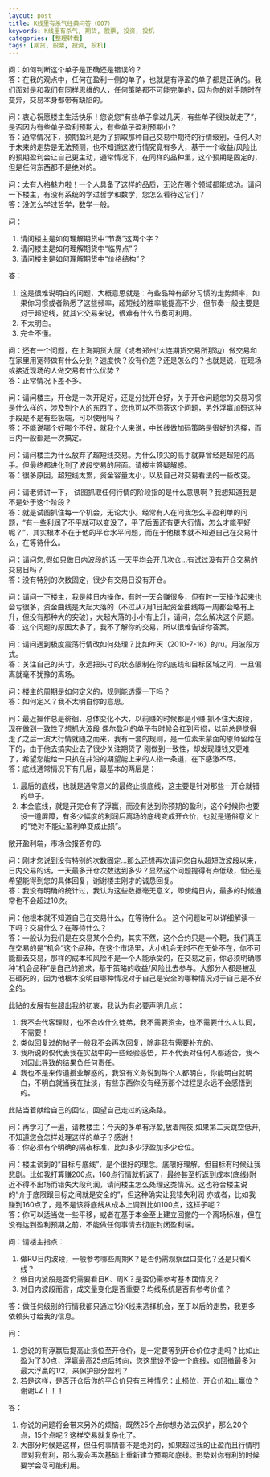 ```yaml
---
layout: post
title: K线里有杀气经典问答（007）
keywords: K线里有杀气, 期货, 股票, 投资, 投机
categories: [整理转载]
tags: [期货, 股票, 投资, 投机]
---
```

问：如何判断这个单子是正确还是错误的？  
答：在我的观点中，任何在盈利一侧的单子，也就是有浮盈的单子都是正确的。我们面对是和我们有同样思维的人，任何策略都不可能完美的，因为你的对手随时在变异，交易本身都带有缺陷的。

问：衷心祝愿楼主生活快乐！您说您“有些单子拿过几天，有些单子很快就走了”，是否因为有些单子盈利预期大，有些单子盈利预期小？  
答：通常情况下，预期盈利是为了抓取那种自己交易中期待的行情级别，任何人对于未来的走势是无法预测，也不知道这波行情究竟有多大，基于一个收益/风险比的预期盈利会让自己更主动，通常情况下，在同样的品种里，这个预期是固定的，但是任何东西都不是绝对的。

问：太有人格魅力啦！一个人具备了这样的品质，无论在哪个领域都能成功。请问一下楼主，有没有系统的学过哲学和数学，您怎么看待这它们？  
答：没怎么学过哲学，数学一般。

问：

1.	请问楼主是如何理解期货中“节奏”这两个字？ 
2.	请问楼主是如何理解期货中“临界点”？
3.	请问楼主是如何理解期货中“价格结构”？

答：

1.	这是很难说明白的问题，大概意思就是：有些品种有部分习惯的走势频率，如果你习惯或者熟悉了这些频率，超短线的胜率能提高不少，但节奏一般主要是对于超短线，就其它交易来说，很难有什么节奏可利用。
2.	不太明白。
3.	完全不懂。

问：还有一个问题，在上海期货大厦（或者郑州/大连期货交易所那边）做交易和在家里用宽带做有什么分别？速度快？没有价差？还是怎么的？也就是说，在现场或接近现场的人做交易有什么优势？  
答：正常情况下差不多。

问：请问楼主，开仓是一次开足好，还是分批开仓好，关于开仓问题您的交易习惯是什么样的，涉及到个人的东西了，您也可以不回答这个问题，另外浮赢加码这种手段是不是有些极端，可以使用吗？  
答：不能说哪个好哪个不好，就我个人来说，中长线做加码策略是很好的选择，而日内一般都是一次搞定。

问：请问楼主为什么放弃了超短线交易。为什么顶尖的高手就算曾经是超短的高手。但最终都进化到了波段交易的层面。请楼主答疑解惑。  
答：很多原因，超短线太累，资金容量太小，以及自己对交易看法的一些改变。

问：请老师讲一下， 试图抓取任何行情的阶段指的是什么意思啊？我想知道我是不是处于这个阶段？  
答：就是试图抓住每一个机会，无论大小。经常有人在问我怎么平盈利单的问题，“有一些利润了不平就可以变没了，平了后面还有更大行情，怎么才能平好呢？”，其实根本不在于他的平仓水平问题，而在于他根本就不知道自己在交易什么，在等待什么。

问：请问您,假如只做日内波段的话,一天平均会开几次仓...有试过没有开仓交易的交易日吗？  
答：没有特别的次数固定，很少有交易日没有开仓。

问：请问一下楼主，我是纯日内操作，有时一天会赚很多，但有时一天操作起来也会亏很多，资金曲线是大起大落的（不过从7月1日起资金曲线每一周都会略有上升，但没有那种大的突破），大起大落的小小有上升，请问，怎么解决这个问题。  
答：这个问题的原因太多了，我不了解你的交易，所以很难告诉你答案。

问：请问遇到极度震荡行情改如何处理？比如昨天（2010-7-16）的ru。用波段方式。  
答：关注自己的头寸，永远把头寸的状态限制在你的底线和目标区域之间，一旦偏离就毫不犹豫的离场。

问：楼主的周期是如何定义的，规则能透露一下吗？  
答：如何定义？我不太明白你的意思。

问：最近操作总是徘徊，总体变化不大，以前赚的时候都是小赚  抓不住大波段，现在做到一致性了想抓大波段 偶尔盈利的单子有时候会扛到亏损，以前总是觉得走了之后一波大行情就随之而来，我有一套的规则，是一位素未蒙面的恩师留给在下的，由于他去搞实业去了很少关注期货了 刚做到一致性，却发现赚钱又更难了，希望您能给一只扒在井沿的期望能上来的人指一条道，在下感激不尽。  
答：底线通常情况下有几层，最基本的两层是：

1.	最后的底线，也就是通常意义的最终止损底线，这主要是针对那些一开仓就错的单子。
2.	本金底线，就是开完仓有了浮赢，而没有达到你预期的盈利，这个时候你也要设一道屏障，有多少幅度的利润后离场的底线变成开仓价，也就是通俗意义上的“绝对不能让盈利单变成止损”。

敞开盈利端，市场会报答你的.

问：刚才您说到没有特别的次数固定...那么还想再次请问您自从超短改波段以来，日内交易的话，一天最多开仓次数达到多少？显然这个问题提得有点低级，但还是希望能得到您的具体回复，谢谢楼主刚才的诚恳回复。  
答：我没有明确的统计过，我认为这些数据毫无意义，即使纯日内，最多的时候通常也不会超过10次。

问：他根本就不知道自己在交易什么，在等待什么。 这个问题lz可以详细解读一下吗？交易什么？在等待什么？  
答：一般认为我们是在交易某个合约，其实不然，这个合约只是一个靶，我们真正在交易的是“机会”这个品种，在这个市场里，大小机会无时不在无处不在，你不可能都去交易，那样的成本和风险不是一个人能承受的，在交易之前，你必须明确哪种“机会品种”是自己的追求，基于策略的收益/风险比去参与。大部分人都是被乱石砸死的，因为他根本没明白哪种情况对于自己是安全的哪种情况对于自己是不安全的。

此贴的发展有些超出我的初衷，我认为有必要声明几点：

1.	我不会代客理财，也不会收什么徒弟，我不需要资金，也不需要什么人认同，不需要！
2.	类似回复过的帖子一般我不会再次回复，除非我有需要补充的。
3.	我所说的仅代表我在实战中的一些经验感悟，并不代表对任何人都适合，我不对因此导致的结果负任何责任。
4.	我也不是来传道授业解惑的，我没有义务说到每个人都明白，你能明白就明白，不明白就当我在扯淡，有些东西你没有经历那个过程是永远不会感悟到的。

此贴当着献给自己的回忆，回望自己走过的这条路。

问：再学习了一遍，请教楼主：今天的多单有浮盈,放着隔夜,如果第二天跳空低开,不知道您会怎样处理这样的单子？感谢！  
答：你必须有个明确的隔夜标准，比如多少浮盈加多少仓位。

问：楼主谈到的“目标与底线”，是个很好的理念。底限好理解，但目标有时候让我悲剧。比如我打算赚200点，160点行情就折返了，最终甚至折返到成本(底线)附近不得不出场而错失大段利润，请问楼主怎么处理这类情况。这也符合楼主说的“介于底限跟目标之间就是安全的”，但这种确实让我错失利润
亦或者，比如我赚到160点了，是不是该将底线从成本上调到比如100点，这样子呢？  
答：你可以适当做一些平移，或者在基于本金至上建立回撤的一个离场标准，但在没有达到盈利预期之前，不能做任何事情去彻底封闭盈利端。

问：请楼主指点：

1.	做RU日内波段，一般参考哪些周期K？是否仍需观察盘口变化？还是只看K线？
2.	做日内波段是否仍需要看日K、周K？是否仍需参考基本面情况？
3.	对日内波段而言，成交量变化是否重要？均线系统是否有参考价值？

答：做任何级别的行情我都只通过1分K线来选择机会，至于以后的走势，我更多依赖头寸给我的信息。

问：

1.	您说的有浮赢后提高止损位至开仓价，是一定要等到开仓价位才走吗？比如止盈为了30点，浮赢最高25点后转向，您这里设不设一个底线，如回撤最多为最大浮赢的1/2，来保护部分盈利？
2.	若是这样，是否开仓后你的平仓价只有三种情况：止损位，开仓价和止赢位？谢谢LZ！！！
  
答：

1.	你说的问题将会带来另外的烦恼，既然25个点你想办法去保护，那么20个点，15个点呢？这样交易就复杂化了。
2.	大部分时候是这样，但任何事情都不是绝对的，如果超过我的止盈而且行情明显对我有利，那么我会再次基础上重新建立预期和底线。形势对你有利的时候要学会尽可能利用。